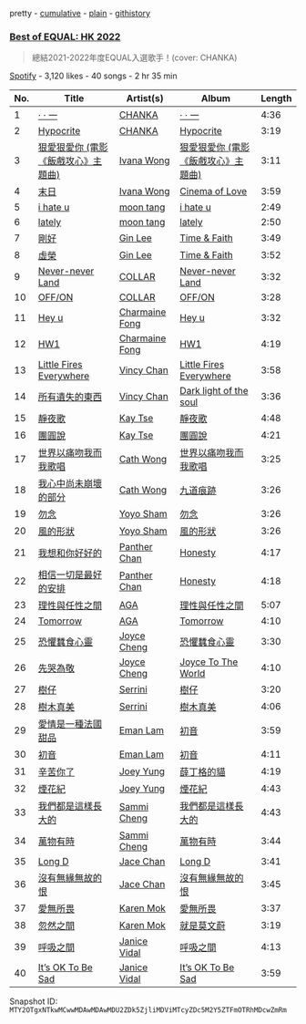 pretty - [cumulative](/playlists/cumulative/37i9dQZF1DX6W1YbI0Nbnc.md) - [plain](/playlists/plain/37i9dQZF1DX6W1YbI0Nbnc) - [githistory](https://github.githistory.xyz/mackorone/spotify-playlist-archive/blob/main/playlists/plain/37i9dQZF1DX6W1YbI0Nbnc)

### [Best of EQUAL: HK 2022](https://open.spotify.com/playlist/37i9dQZF1DX6W1YbI0Nbnc)

> 總結2021\-2022年度EQUAL入選歌手！\(cover: CHANKA\)

[Spotify](https://open.spotify.com/user/spotify) - 3,120 likes - 40 songs - 2 hr 35 min

| No. | Title | Artist(s) | Album | Length |
|---|---|---|---|---|
| 1 | [· · 一](https://open.spotify.com/track/6udvMAKpaJ99XOzCv0GrYN) | [CHANKA](https://open.spotify.com/artist/4utRb36IMsCRI6nycGb4JR) | [· · 一](https://open.spotify.com/album/2PY375a2tZKvK809i4Y0yg) | 4:36 |
| 2 | [Hypocrite](https://open.spotify.com/track/0tQVGTGduJETC5jRWni2Uo) | [CHANKA](https://open.spotify.com/artist/4utRb36IMsCRI6nycGb4JR) | [Hypocrite](https://open.spotify.com/album/6ePbNHhbr42Am5eUAshYm8) | 3:19 |
| 3 | [狠愛狠愛你 \(電影《飯戲攻心》主題曲\)](https://open.spotify.com/track/1fa9QcGSL6hirANbdUVADq) | [Ivana Wong](https://open.spotify.com/artist/27WDr8Ky1j0LtgY82Ttk5S) | [狠愛狠愛你 \(電影《飯戲攻心》主題曲\)](https://open.spotify.com/album/5RcB9sLZnn2RP9JTPQ29Lv) | 3:11 |
| 4 | [末日](https://open.spotify.com/track/1x591BetVMT2xOu0Oijxle) | [Ivana Wong](https://open.spotify.com/artist/27WDr8Ky1j0LtgY82Ttk5S) | [Cinema of Love](https://open.spotify.com/album/1XXS5wwMFifcaYijzfRXiu) | 3:59 |
| 5 | [i hate u](https://open.spotify.com/track/1SMS6ig5qiNbjYfm3du2rM) | [moon tang](https://open.spotify.com/artist/51ZhiTtynrHq7tD4xfGZV7) | [i hate u](https://open.spotify.com/album/34CBGNvwe29SICNBKEXhzI) | 2:49 |
| 6 | [lately](https://open.spotify.com/track/0xEpNvwICCpdZU6i2h0GUr) | [moon tang](https://open.spotify.com/artist/51ZhiTtynrHq7tD4xfGZV7) | [lately](https://open.spotify.com/album/69k19hsB1YmW23a7Z5fHqf) | 2:50 |
| 7 | [剛好](https://open.spotify.com/track/2glEQhYzV4hvVM5tTuKzI2) | [Gin Lee](https://open.spotify.com/artist/0UtXMxHMXhwQUI6G6TFDt1) | [Time & Faith](https://open.spotify.com/album/4kVnFSELfabAHeMobiNSGv) | 3:49 |
| 8 | [虛榮](https://open.spotify.com/track/5puEYsEdjTrlUmnjSNfR2u) | [Gin Lee](https://open.spotify.com/artist/0UtXMxHMXhwQUI6G6TFDt1) | [Time & Faith](https://open.spotify.com/album/4kVnFSELfabAHeMobiNSGv) | 3:52 |
| 9 | [Never\-never Land](https://open.spotify.com/track/2MKENhpdJ8egUGHl6EWG5F) | [COLLAR](https://open.spotify.com/artist/1IlMpBkrZ4Na4S9fOcuN3f) | [Never\-never Land](https://open.spotify.com/album/1rMS9dyJwf4mPubmsoGhh4) | 3:32 |
| 10 | [OFF/ON](https://open.spotify.com/track/1k4epQqpbGkyIm3O6bRALu) | [COLLAR](https://open.spotify.com/artist/1IlMpBkrZ4Na4S9fOcuN3f) | [OFF/ON](https://open.spotify.com/album/2rbid0M6p0FaDplPh5ey6P) | 3:28 |
| 11 | [Hey u](https://open.spotify.com/track/3vJKrE9ZYD4qOuHShG8vrf) | [Charmaine Fong](https://open.spotify.com/artist/1DgBVE3lCnC7Osg9zpAt6N) | [Hey u](https://open.spotify.com/album/5EGo1lAzXuQZtM4aEkNEgt) | 3:32 |
| 12 | [HW1](https://open.spotify.com/track/7CbFYLWp5WI3K9p57d1X9w) | [Charmaine Fong](https://open.spotify.com/artist/1DgBVE3lCnC7Osg9zpAt6N) | [HW1](https://open.spotify.com/album/27olYw9kfefaxM2oqtXhbg) | 4:19 |
| 13 | [Little Fires Everywhere](https://open.spotify.com/track/5uWahe0l5I1UCAjQbBKeo3) | [Vincy Chan](https://open.spotify.com/artist/1ehwpBADazgPy9ypV77FMx) | [Little Fires Everywhere](https://open.spotify.com/album/70IExqytUA7KyWUym2cOfO) | 3:58 |
| 14 | [所有遺失的東西](https://open.spotify.com/track/02caGRpsw7IjGu99OZpJwf) | [Vincy Chan](https://open.spotify.com/artist/1ehwpBADazgPy9ypV77FMx) | [Dark light of the soul](https://open.spotify.com/album/2M0U7cvfPl5cZ3YDsR3MuJ) | 3:36 |
| 15 | [靜夜歌](https://open.spotify.com/track/7uVPQnJIh2x4J3UOZSELYN) | [Kay Tse](https://open.spotify.com/artist/6XtWdWAC7rNqXwbs8hGqP9) | [靜夜歌](https://open.spotify.com/album/6GZ1SDblzNaLfcMerPxgRJ) | 4:48 |
| 16 | [團圓說](https://open.spotify.com/track/1hSO2gFy57hFzDzQzDDiei) | [Kay Tse](https://open.spotify.com/artist/6XtWdWAC7rNqXwbs8hGqP9) | [團圓說](https://open.spotify.com/album/1x04K2Hc3MLci681Q6XTws) | 4:21 |
| 17 | [世界以痛吻我而我歌唱](https://open.spotify.com/track/195Gmi1g3kfXYc8P3RxNG6) | [Cath Wong](https://open.spotify.com/artist/2Kym4g2CjFyRO3Hx3phNEM) | [世界以痛吻我而我歌唱](https://open.spotify.com/album/3AnrSmzMoFPhBKWoMo46G8) | 3:25 |
| 18 | [我心中尚未崩壞的部分](https://open.spotify.com/track/6BymbyJEEn85vcJnr5aAkR) | [Cath Wong](https://open.spotify.com/artist/2Kym4g2CjFyRO3Hx3phNEM) | [九道痕跡](https://open.spotify.com/album/6QFTcrYF9rFdZ6uyXTWVPu) | 3:26 |
| 19 | [勿念](https://open.spotify.com/track/7jo1ash37IUB5NyviV7ajO) | [Yoyo Sham](https://open.spotify.com/artist/2OrCYFzQYE1TmevdYARnU1) | [勿念](https://open.spotify.com/album/09P4na1xZen1gwM63oVMGH) | 3:26 |
| 20 | [風的形狀](https://open.spotify.com/track/7iQdInUqIpVdatCooLZC3A) | [Yoyo Sham](https://open.spotify.com/artist/2OrCYFzQYE1TmevdYARnU1) | [風的形狀](https://open.spotify.com/album/6izq53hfBehpRw4IlM9lT2) | 3:26 |
| 21 | [我想和你好好的](https://open.spotify.com/track/7CkJnz49JGUY76W7zl3vad) | [Panther Chan](https://open.spotify.com/artist/3jS58yKkLzOd8S8IHyCsEm) | [Honesty](https://open.spotify.com/album/4ikmdAhDo4AOmHmugvz1sT) | 4:17 |
| 22 | [相信一切是最好的安排](https://open.spotify.com/track/5BYg9NfU9ynzhp3UBX49bY) | [Panther Chan](https://open.spotify.com/artist/3jS58yKkLzOd8S8IHyCsEm) | [Honesty](https://open.spotify.com/album/4ikmdAhDo4AOmHmugvz1sT) | 4:18 |
| 23 | [理性與任性之間](https://open.spotify.com/track/2sQ1tPY9JSeBbmEefD8kir) | [AGA](https://open.spotify.com/artist/1opXC6lrFxsiDks53X5d3Q) | [理性與任性之間](https://open.spotify.com/album/51jtxD1lp3MlhECZAtBBB9) | 5:07 |
| 24 | [Tomorrow](https://open.spotify.com/track/0LuBQym8RGIcybVJE5F5iE) | [AGA](https://open.spotify.com/artist/1opXC6lrFxsiDks53X5d3Q) | [Tomorrow](https://open.spotify.com/album/5jLneIxjJyBOb8GC96tJy1) | 4:10 |
| 25 | [恐懼蠶食心靈](https://open.spotify.com/track/5B5cFo2zP4DoPucjFLpiuj) | [Joyce Cheng](https://open.spotify.com/artist/1y4HuOPsPuo8bBIzk5CXsV) | [恐懼蠶食心靈](https://open.spotify.com/album/0FrVK9qBrzzP1WRDRgGL1M) | 3:30 |
| 26 | [先哭為敬](https://open.spotify.com/track/7oVLiGq3yyLnGzlKvhgd3t) | [Joyce Cheng](https://open.spotify.com/artist/1y4HuOPsPuo8bBIzk5CXsV) | [Joyce To The World](https://open.spotify.com/album/7cFAV4DrbsYVLtLxVknIQF) | 4:10 |
| 27 | [樹仔](https://open.spotify.com/track/67W3qb59EIvEW1PqkPL9h9) | [Serrini](https://open.spotify.com/artist/0u3m5Sy2zsq4Gk0aduH9s7) | [樹仔](https://open.spotify.com/album/3Ut8qXmLOY3YP7vL8cqsHQ) | 3:20 |
| 28 | [樹木真美](https://open.spotify.com/track/3V62hqp8AIqkSfr8Ys2lzP) | [Serrini](https://open.spotify.com/artist/0u3m5Sy2zsq4Gk0aduH9s7) | [樹木真美](https://open.spotify.com/album/24gJxtIlfZDK6SnR2MiuiU) | 4:06 |
| 29 | [愛情是一種法國甜品](https://open.spotify.com/track/1K3oDw5cEqKnzmc6AWgSgO) | [Eman Lam](https://open.spotify.com/artist/3SJsybXfmMSrXcwpK56YuU) | [初音](https://open.spotify.com/album/4fVFgdlOH9JZVH60Su5Dkw) | 3:59 |
| 30 | [初音](https://open.spotify.com/track/6FyLbzoyucZwgQVa0OdoAV) | [Eman Lam](https://open.spotify.com/artist/3SJsybXfmMSrXcwpK56YuU) | [初音](https://open.spotify.com/album/4fVFgdlOH9JZVH60Su5Dkw) | 4:11 |
| 31 | [辛苦你了](https://open.spotify.com/track/07oBvxfhCbQoWEnT2cL9hv) | [Joey Yung](https://open.spotify.com/artist/2zzKlxMsKTPMsZacZCPRNA) | [薛丁格的貓](https://open.spotify.com/album/73ntd6cAsmKAifVFpljds3) | 4:19 |
| 32 | [煙花紀](https://open.spotify.com/track/7y0if6xLlBD2SjLliFnRai) | [Joey Yung](https://open.spotify.com/artist/2zzKlxMsKTPMsZacZCPRNA) | [煙花紀](https://open.spotify.com/album/2RELGUewvDpIt0Cf1Xpfq4) | 4:43 |
| 33 | [我們都是這樣長大的](https://open.spotify.com/track/37gQxPrcu81gpr5SbOlIJO) | [Sammi Cheng](https://open.spotify.com/artist/3XCnp5UV5wnNw49Xuka9qH) | [我們都是這樣長大的](https://open.spotify.com/album/4mL1ps3XVRbJP7ON16qf8j) | 4:43 |
| 34 | [萬物有時](https://open.spotify.com/track/5gE4HG83INsGkkJPkwQVjk) | [Sammi Cheng](https://open.spotify.com/artist/3XCnp5UV5wnNw49Xuka9qH) | [萬物有時](https://open.spotify.com/album/6Xq3BT9jPBjAvlAPyEVMnF) | 3:44 |
| 35 | [Long D](https://open.spotify.com/track/3tzjn5ILVuHc4eSLTH60lY) | [Jace Chan](https://open.spotify.com/artist/1SCaQu3jTbcKIjy8aC7KHa) | [Long D](https://open.spotify.com/album/3SGir5Xnex2E02jNYAzRnr) | 3:41 |
| 36 | [沒有無緣無故的恨](https://open.spotify.com/track/6YI4OXOVtZ29Rc7GxOI4sY) | [Jace Chan](https://open.spotify.com/artist/1SCaQu3jTbcKIjy8aC7KHa) | [沒有無緣無故的恨](https://open.spotify.com/album/3UugGjG8QfPiwvBDbRuhL8) | 3:45 |
| 37 | [愛無所畏](https://open.spotify.com/track/6O5uUbslvuPgrJdMkCvpEz) | [Karen Mok](https://open.spotify.com/artist/6jlz5QSUqbKE4vnzo2qfP1) | [愛無所畏](https://open.spotify.com/album/4Tag19FbgclZkAmP77Gime) | 3:37 |
| 38 | [忽然之間](https://open.spotify.com/track/1VY48jCBWuapKl0N5MXoJD) | [Karen Mok](https://open.spotify.com/artist/6jlz5QSUqbKE4vnzo2qfP1) | [就是莫文蔚](https://open.spotify.com/album/2uNig55B76kXgNg54GGY2D) | 3:19 |
| 39 | [呼吸之間](https://open.spotify.com/track/1eVGIJZMTyms9dpWI70aJi) | [Janice Vidal](https://open.spotify.com/artist/68gYAqni9tSrACmLCp4qoM) | [呼吸之間](https://open.spotify.com/album/2W6R3leFpPzSrZLkF7oFJR) | 4:13 |
| 40 | [It’s OK To Be Sad](https://open.spotify.com/track/0up477QX11ffSLneXa0xHA) | [Janice Vidal](https://open.spotify.com/artist/68gYAqni9tSrACmLCp4qoM) | [It’s OK To Be Sad](https://open.spotify.com/album/5HJdjpBgRxl4XcMuimvho9) | 3:59 |

Snapshot ID: `MTY2OTgxNTkwMCwwMDAwMDAwMDU2ZDk5ZjliMDViMTcyZDc5M2Y5ZTFmOTRhMDcwZmRm`
